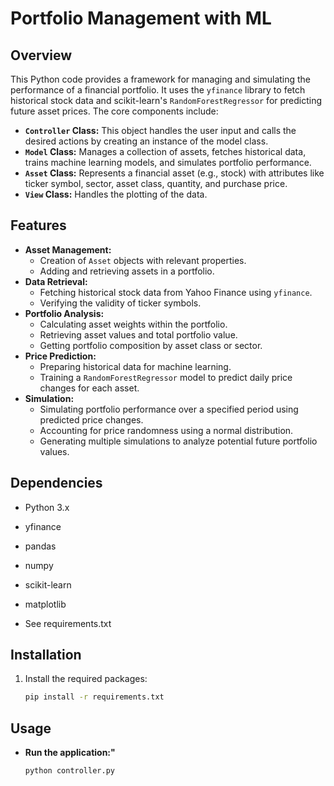 # Portfolio Management with ML
## Overview

This Python code provides a framework for managing and simulating the performance of a financial portfolio. It uses the `yfinance` library to fetch historical stock data and scikit-learn's `RandomForestRegressor` for predicting future asset prices. The core components include:

-   **`Controller` Class:** This object handles the user input and calls the desired actions by creating an instance of the model class.
-   **`Model` Class:** Manages a collection of assets, fetches historical data, trains machine learning models, and simulates portfolio performance.
-   **`Asset` Class:** Represents a financial asset (e.g., stock) with attributes like ticker symbol, sector, asset class, quantity, and purchase price.
-   **`View` Class:** Handles the plotting of the data.

## Features

-   **Asset Management:**
    -   Creation of `Asset` objects with relevant properties.
    -   Adding and retrieving assets in a portfolio.
-   **Data Retrieval:**
    -   Fetching historical stock data from Yahoo Finance using `yfinance`.
    -   Verifying the validity of ticker symbols.
-   **Portfolio Analysis:**
    -   Calculating asset weights within the portfolio.
    -   Retrieving asset values and total portfolio value.
    -   Getting portfolio composition by asset class or sector.
-   **Price Prediction:**
    -   Preparing historical data for machine learning.
    -   Training a `RandomForestRegressor` model to predict daily price changes for each asset.
-   **Simulation:**
    -   Simulating portfolio performance over a specified period using predicted price changes.
    -   Accounting for price randomness using a normal distribution.
    -   Generating multiple simulations to analyze potential future portfolio values.

## Dependencies

-   Python 3.x
-   yfinance
-   pandas
-   numpy
-   scikit-learn
-   matplotlib

-   See requirements.txt

## Installation

1.  Install the required packages:

    ```bash
    pip install -r requirements.txt
    ```

## Usage

- **Run the application:"**
    ```bash
    python controller.py
    ``` 

